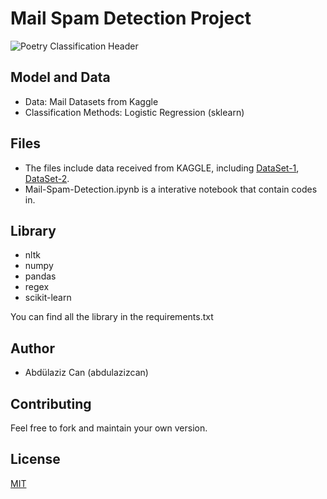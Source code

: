 # Mail Spam Detection Project

![Poetry Classification Header](https://i.resmim.net/i/68747470733a2f2f696d616765732d7769786d702d6564333061383662386334636138383737373335393463322e7769786d702e636f6d2f662f30356466386363322d343431332d346137632d393363372d6462663739393162313861372f6464787a3568342d613834.jpg)

## Model and Data

-   Data: Mail Datasets from Kaggle
-   Classification Methods: Logistic Regression (sklearn)

## Files
- The files include data received from KAGGLE, including [DataSet-1](https://www.kaggle.com/venky73/spam-mails-dataset), [DataSet-2](https://www.kaggle.com/balakishan77/spam-or-ham-email-classification).
- Mail-Spam-Detection.ipynb is a interative notebook that contain codes in. 

## Library
- nltk
- numpy
- pandas
- regex
- scikit-learn

You can find all the library in the requirements.txt

## Author 

- Abdülaziz Can (abdulazizcan)

## Contributing

Feel free to fork and maintain your own version.

## License

[MIT](https://opensource.org/licenses/MIT)


